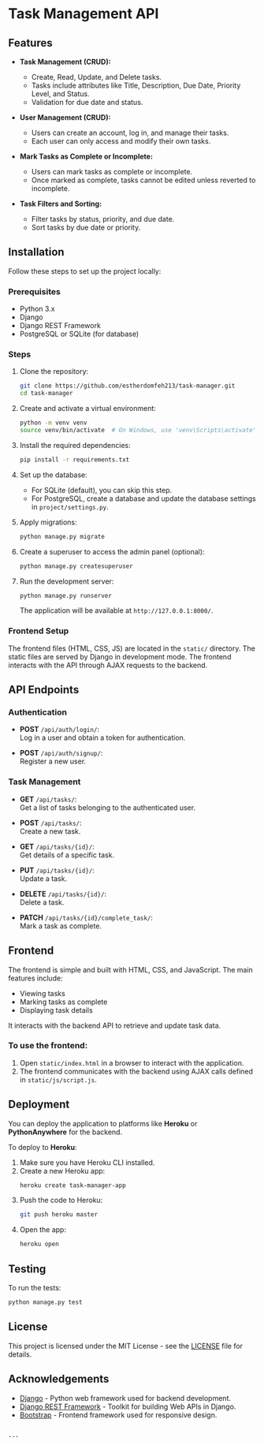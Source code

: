 
# Task Management API


## Features

- **Task Management (CRUD):**  
  - Create, Read, Update, and Delete tasks.
  - Tasks include attributes like Title, Description, Due Date, Priority Level, and Status.
  - Validation for due date and status.

- **User Management (CRUD):**  
  - Users can create an account, log in, and manage their tasks.
  - Each user can only access and modify their own tasks.

- **Mark Tasks as Complete or Incomplete:**
  - Users can mark tasks as complete or incomplete.
  - Once marked as complete, tasks cannot be edited unless reverted to incomplete.

- **Task Filters and Sorting:**
  - Filter tasks by status, priority, and due date.
  - Sort tasks by due date or priority.

## Installation

Follow these steps to set up the project locally:

### Prerequisites

- Python 3.x
- Django
- Django REST Framework
- PostgreSQL or SQLite (for database)

### Steps

1. Clone the repository:
   ```bash
   git clone https://github.com/estherdomfeh213/task-manager.git
   cd task-manager
   ```

2. Create and activate a virtual environment:
   ```bash
   python -m venv venv
   source venv/bin/activate  # On Windows, use 'venv\Scripts\activate'
   ```

3. Install the required dependencies:
   ```bash
   pip install -r requirements.txt
   ```

4. Set up the database:
   - For SQLite (default), you can skip this step.
   - For PostgreSQL, create a database and update the database settings in `project/settings.py`.

5. Apply migrations:
   ```bash
   python manage.py migrate
   ```

6. Create a superuser to access the admin panel (optional):
   ```bash
   python manage.py createsuperuser
   ```

7. Run the development server:
   ```bash
   python manage.py runserver
   ```

   The application will be available at `http://127.0.0.1:8000/`.

### Frontend Setup

The frontend files (HTML, CSS, JS) are located in the `static/` directory. The static files are served by Django in development mode. The frontend interacts with the API through AJAX requests to the backend.

## API Endpoints

### Authentication

- **POST** `/api/auth/login/`:  
  Log in a user and obtain a token for authentication.

- **POST** `/api/auth/signup/`:  
  Register a new user.

### Task Management

- **GET** `/api/tasks/`:  
  Get a list of tasks belonging to the authenticated user.

- **POST** `/api/tasks/`:  
  Create a new task.

- **GET** `/api/tasks/{id}/`:  
  Get details of a specific task.

- **PUT** `/api/tasks/{id}/`:  
  Update a task.

- **DELETE** `/api/tasks/{id}/`:  
  Delete a task.

- **PATCH** `/api/tasks/{id}/complete_task/`:  
  Mark a task as complete.

## Frontend

The frontend is simple and built with HTML, CSS, and JavaScript. The main features include:
- Viewing tasks
- Marking tasks as complete
- Displaying task details

It interacts with the backend API to retrieve and update task data.

### To use the frontend:
1. Open `static/index.html` in a browser to interact with the application.
2. The frontend communicates with the backend using AJAX calls defined in `static/js/script.js`.

## Deployment

You can deploy the application to platforms like **Heroku** or **PythonAnywhere** for the backend. 

To deploy to **Heroku**:

1. Make sure you have Heroku CLI installed.
2. Create a new Heroku app:
   ```bash
   heroku create task-manager-app
   ```
3. Push the code to Heroku:
   ```bash
   git push heroku master
   ```
4. Open the app:
   ```bash
   heroku open
   ```

## Testing

To run the tests:

```bash
python manage.py test
```

## License

This project is licensed under the MIT License - see the [LICENSE](LICENSE) file for details.

## Acknowledgements

- [Django](https://www.djangoproject.com/) - Python web framework used for backend development.
- [Django REST Framework](https://www.django-rest-framework.org/) - Toolkit for building Web APIs in Django.
- [Bootstrap](https://getbootstrap.com/) - Frontend framework used for responsive design.
```

---


